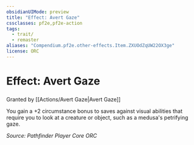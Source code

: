 ```yaml
---
obsidianUIMode: preview
title: "Effect: Avert Gaze"
cssclasses: pf2e,pf2e-action
tags:
  - trait/
  - remaster
aliases: "Compendium.pf2e.other-effects.Item.ZXUOdZqUW22OX3ge"
license: ORC
---
```

# Effect: Avert Gaze

### 






Granted by [[Actions/Avert Gaze|Avert Gaze]]

You gain a +2 circumstance bonus to saves against visual abilities that require you to look at a creature or object, such as a medusa's petrifying gaze.

*Source: Pathfinder Player Core*
*ORC*
